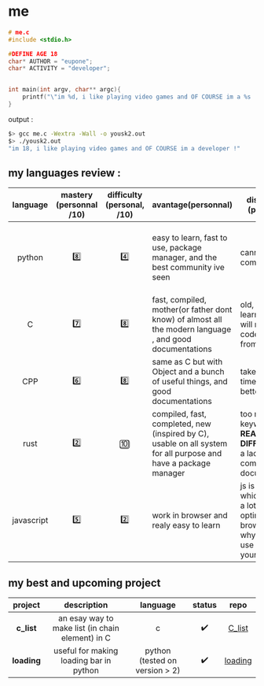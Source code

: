 
# me
```c
# me.c
#include <stdio.h>

#DEFINE AGE 18
char* AUTHOR = "eupone";
char* ACTIVITY = "developer";


int main(int argv, char** argc){
    printf("\"im %d, i like playing video games and OF COURSE im a %s !\"",AGE,ACTIVITY);
}

```
output :
```bash
$> gcc me.c -Wextra -Wall -o yousk2.out
$> ./yousk2.out
"im 18, i like playing video games and OF COURSE im a developer !"
```



## my languages review :
|  language  | mastery (personnal /10) | difficulty (personal, /10) | avantage(personnal)                                                                                                        | disaventage (personnal)                                                                                                      | case of use                                                  |
|:----------:|:---------:|:-----------------------:|-----------------------------------------------------------------------------------------------------------------|------------------------------------------------------------------------------------------------------------------|--------------------------------------------------------------|
| python     | 8️⃣    | 4️⃣                  | easy to learn, fast to use, package manager, and the best community ive seen                                   | cannot be compiled                                                                                               | back-end, scripting and learning (for human or machine ;) )  |
| C          | 7️⃣    | 8️⃣                  | fast, compiled, mother(or father dont know) of almost all the modern language , and good documentations          | old, slow to learn and you will need to code almost from scratch                                                 | only your imagination (and time) can stop you                |
| CPP        | 6️⃣    | 8️⃣                  | same as C but with Object and a bunch of useful things, and good documentations                                  | take a lot of time like C (a lil better)                                                                         | same as C but without the time                               |
| rust       | 2️⃣    | 🔟                 | compiled, fast, completed, new (inspired by C), usable on all system for all purpose and have a package manager | too much keyword, **REALY DIFFICULT** and a lack of community and documentations                                                                         | same as C, but with reduce time (if you manage to master it) |
| javascript | 5️⃣    | 2️⃣                  | work in browser and realy easy to learn                                                                         | js is like a car, which pollutes a lot and is optimised for browser (this is why chrome use almost all your RAM) | website (realtime, animation, etc)                           |




## my best and upcoming project

| **project** |                    description                   |            language            |       status       |                repo               |
|:-------:|:------------------------------------------------:|:------------------------------:|:------------------:|:---------------------------------:|
|  **c_list** | an esay way to make list (in chain element) in C |                c               | :heavy_check_mark: | [C_list](https://github.com/eupone/C_list)  |
| **loading** |      useful for making loading bar in python     | python (tested on version > 2) | :heavy_check_mark: | [loading](https://github.com/eupone/Loading) |

